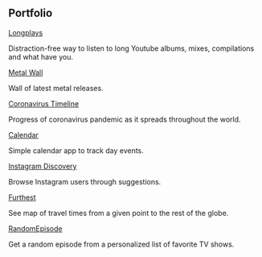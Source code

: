 ## Portfolio

[Longplays](https://www.youtubelongplays.com)

Distraction-free way to listen to long Youtube albums, mixes, compilations and what have you.

[Metal Wall](https://metal.projects.oleg.kim/)

Wall of latest metal releases.

[Coronavirus Timeline](https://coronavirus.projects.oleg.kim/)

Progress of coronavirus pandemic as it spreads throughout the world.

[Calendar](https://calendar.orchardroad.space/)

Simple calendar app to track day events.

[Instagram Discovery](https://instagram.projects.oleg.kim/)

Browse Instagram users through suggestions.

[Furthest](https://furthest.projects.oleg.kim/)

See map of travel times from a given point to the rest of the globe.

[RandomEpisode](https://randomepisode.projects.oleg.kim/)

Get a random episode from a personalized list of favorite TV shows.
